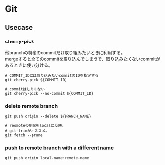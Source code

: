 # Git

## Usecase

### cherry-pick

他branchの特定のcommitだけ取り組みたいときに利用する。  
mergeすると全てのcommitを取り込んでしまうで、取り込みたくないcommitがあるときに使い分ける。

```console
# COMMIT_IDには取り込みたいcommitのIDを指定する
git cherry-pick ${COMMIT_ID}

# commitはしたくない
git cherry-pick --no-commit ${COMMIT_ID}
```

### delete remote branch

```console
git push origin --delete ${BRANCH_NAME}

# reomoteの削除をlocalに反映。
# git-trimがオススメ。
git fetch --prune 
```

### push to remote branch with a different name

```console
git push origin local-name:remote-name
```
